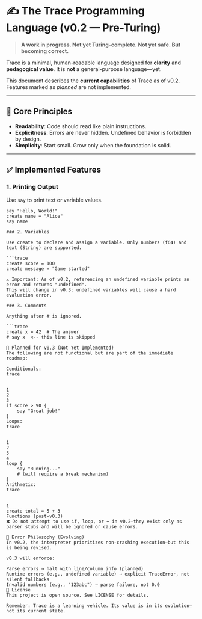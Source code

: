 # ✍️ The Trace Programming Language (v0.2 — Pre-Turing)

> **A work in progress. Not yet Turing-complete. Not yet safe. But becoming correct.**

Trace is a minimal, human-readable language designed for **clarity** and **pedagogical value**. It is **not** a general-purpose language—yet.

This document describes the **current capabilities** of Trace as of v0.2. Features marked as *planned* are not implemented.

---

## 🧱 Core Principles

- **Readability**: Code should read like plain instructions.
- **Explicitness**: Errors are never hidden. Undefined behavior is forbidden by design.
- **Simplicity**: Start small. Grow only when the foundation is solid.

---

## ✅ Implemented Features

### 1. Printing Output

Use `say` to print text or variable values.

```trace
say "Hello, World!"
create name = "Alice"
say name

### 2. Variables

Use create to declare and assign a variable. Only numbers (f64) and text (String) are supported.

```trace
create score = 100
create message = "Game started"

⚠️ Important: As of v0.2, referencing an undefined variable prints an error and returns "undefined".
This will change in v0.3: undefined variables will cause a hard evaluation error.

### 3. Comments

Anything after # is ignored.

```trace
create x = 42  # The answer
# say x  <-- this line is skipped

🚧 Planned for v0.3 (Not Yet Implemented)
The following are not functional but are part of the immediate roadmap:

Conditionals:
trace


1
2
3
if score > 90 {
    say "Great job!"
}
Loops:
trace


1
2
3
4
loop {
    say "Running..."
    # (will require a break mechanism)
}
Arithmetic:
trace


1
create total = 5 + 3
Functions (post-v0.3)
❌ Do not attempt to use if, loop, or + in v0.2—they exist only as parser stubs and will be ignored or cause errors. 

🧪 Error Philosophy (Evolving)
In v0.2, the interpreter prioritizes non-crashing execution—but this is being revised.

v0.3 will enforce:

Parse errors → halt with line/column info (planned)
Runtime errors (e.g., undefined variable) → explicit TraceError, not silent fallbacks
Invalid numbers (e.g., "123abc") → parse failure, not 0.0
📜 License
This project is open source. See LICENSE for details.

Remember: Trace is a learning vehicle. Its value is in its evolution—not its current state. 